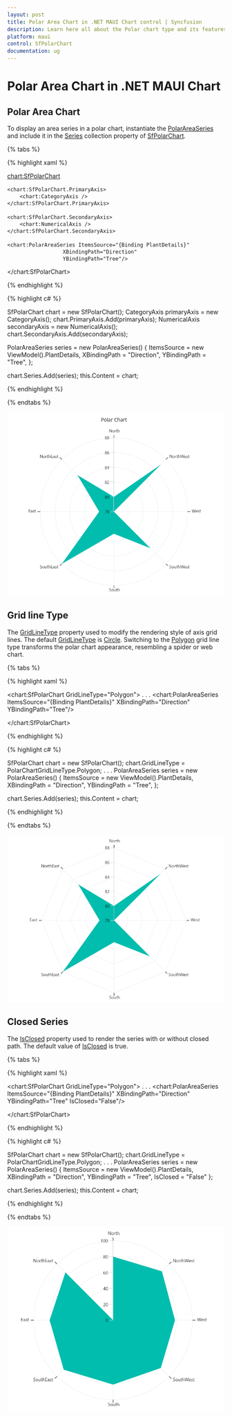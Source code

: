 ```yaml
---
layout: post
title: Polar Area Chart in .NET MAUI Chart control | Syncfusion
description: Learn here all about the Polar chart type and its features in the Syncfusion .NET MAUI Chart (SfPolarChart) control.
platform: maui
control: SfPolarChart
documentation: ug
---
```


# Polar Area Chart in .NET MAUI Chart

## Polar Area Chart

To display an area series in a polar chart, instantiate the [PolarAreaSeries]() and include it in the [Series]() collection property of [SfPolarChart]().

{% tabs %}

{% highlight xaml %}

<chart:SfPolarChart>
    
    <chart:SfPolarChart.PrimaryAxis>
        <chart:CategoryAxis />
    </chart:SfPolarChart.PrimaryAxis>

    <chart:SfPolarChart.SecondaryAxis>
        <chart:NumericalAxis />
    </chart:SfPolarChart.SecondaryAxis>   

    <chart:PolarAreaSeries ItemsSource="{Binding PlantDetails}"
					  XBindingPath="Direction"
					  YBindingPath="Tree"/>  

</chart:SfPolarChart>

{% endhighlight %}

{% highlight c# %}

SfPolarChart chart = new SfPolarChart();
CategoryAxis primaryAxis = new CategoryAxis();
chart.PrimaryAxis.Add(primaryAxis);
NumericalAxis secondaryAxis = new NumericalAxis();
chart.SecondaryAxis.Add(secondaryAxis);

PolarAreaSeries series = new PolarAreaSeries()
{
    ItemsSource = new ViewModel().PlantDetails,
    XBindingPath = "Direction",
    YBindingPath = "Tree",
};

chart.Series.Add(series);
this.Content = chart;

{% endhighlight %}

{% endtabs %}

![Polar area chart type in MAUI Chart](Chart-types_images/MAUI_polar_area_chart.png)

## Grid line Type

The [GridLineType]() property used to modify the rendering style of axis grid lines. The default [GridLineType]() is [Circle](). Switching to the [Polygon]() grid line type transforms the polar chart appearance, resembling a spider or web chart.

{% tabs %}

{% highlight xaml %}

<chart:SfPolarChart GridLineType="Polygon"> 
. . .
    <chart:PolarAreaSeries ItemsSource="{Binding PlantDetails}"
					  XBindingPath="Direction"
					  YBindingPath="Tree"/>  

</chart:SfPolarChart>

{% endhighlight %}

{% highlight c# %}

SfPolarChart chart = new SfPolarChart();
chart.GridLineType = PolarChartGridLineType.Polygon;
. . .
PolarAreaSeries series = new PolarAreaSeries()
{
    ItemsSource = new ViewModel().PlantDetails,
    XBindingPath = "Direction",
    YBindingPath = "Tree",
};

chart.Series.Add(series);
this.Content = chart;

{% endhighlight %}

{% endtabs %}

![Polar gridline type in MAUI Chart](Chart-types_images/MAUI_polar_area_gridline.png)

## Closed Series

The [IsClosed]() property used to render the series with or without closed path. The default value of [IsClosed]() is true.

{% tabs %}

{% highlight xaml %}

<chart:SfPolarChart GridLineType="Polygon"> 
. . .
    <chart:PolarAreaSeries ItemsSource="{Binding PlantDetails}"
					  XBindingPath="Direction"
					  YBindingPath="Tree"
                      IsClosed="False"/>  

</chart:SfPolarChart>

{% endhighlight %}

{% highlight c# %}

SfPolarChart chart = new SfPolarChart();
chart.GridLineType = PolarChartGridLineType.Polygon;
. . .
PolarAreaSeries series = new PolarAreaSeries()
{
    ItemsSource = new ViewModel().PlantDetails,
    XBindingPath = "Direction",
    YBindingPath = "Tree",
    IsClosed = "False"
};

chart.Series.Add(series);
this.Content = chart;

{% endhighlight %}

{% endtabs %}

![Polar open series in MAUI Chart](Chart-types_images/MAUI_polar_area_IsClosed.png)